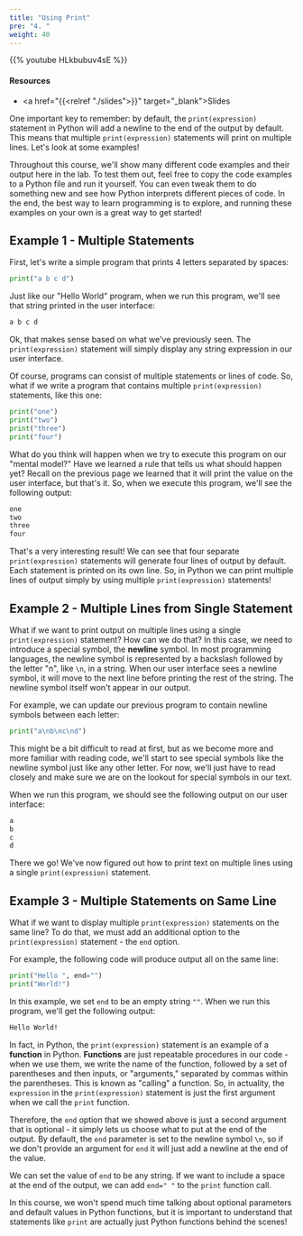 ```yaml
---
title: "Using Print"
pre: "4. "
weight: 40
---
```


{{% youtube HLkbubuv4sE %}}

<!-- Old: BhpTb-i4ELg -->

#### Resources

* <a href="{{<relref "./slides">}}" target="_blank">Slides</a>

One important key to remember: by default, the `print(expression)` statement in Python will add a newline to the end of the output by default. This means that multiple `print(expression)` statements will print on multiple lines. Let's look at some examples!

Throughout this course, we'll show many different code examples and their output here in the lab. To test them out, feel free to copy the code examples to a Python file and run it yourself. You can even tweak them to do something new and see how Python interprets different pieces of code. In the end, the best way to learn programming is to explore, and running these examples on your own is a great way to get started!

## Example 1 - Multiple Statements

First, let's write a simple program that prints 4 letters separated by spaces:

```python
print("a b c d")
```

Just like our "Hello World" program, when we run this program, we'll see that string printed in the user interface:

```tex
a b c d
```

Ok, that makes sense based on what we've previously seen. The `print(expression)` statement will simply display any string expression in our user interface.

Of course, programs can consist of multiple statements or lines of code. So, what if we write a program that contains multiple `print(expression)` statements, like this one:

```python
print("one")
print("two")
print("three")
print("four")
```

What do you think will happen when we try to execute this program on our "mental model?" Have we learned a rule that tells us what should happen yet? Recall on the previous page we learned that it will print the value on the user interface, but that's it. So, when we execute this program, we'll see the following output:

```tex
one
two
three
four
```

That's a very interesting result! We can see that four separate `print(expression)` statements will generate four lines of output by default. Each statement is printed on its own line. So, in Python we can print multiple lines of output simply by using multiple `print(expression)` statements!

## Example 2 - Multiple Lines from Single Statement

What if we want to print output on multiple lines using a single `print(expression)` statement? How can we do that? In this case, we need to introduce a special symbol, the **newline** symbol. In most programming languages, the newline symbol is represented by a backslash followed by the letter "n", like `\n`, in a string. When our user interface sees a newline symbol, it will move to the next line before printing the rest of the string. The newline symbol itself won't appear in our output.

For example, we can update our previous program to contain newline symbols between each letter:

```python
print("a\nb\nc\nd")
```

This might be a bit difficult to read at first, but as we become more and more familiar with reading code, we'll start to see special symbols like the newline symbol just like any other letter. For now, we'll just have to read closely and make sure we are on the lookout for special symbols in our text.

When we run this program, we should see the following output on our user interface:

```tex
a
b
c
d
```

There we go! We've now figured out how to print text on multiple lines using a single `print(expression)` statement.

## Example 3 - Multiple Statements on Same Line

What if we want to display multiple `print(expression)` statements on the same line? To do that, we must add an additional option to the `print(expression)` statement - the `end` option. 

For example, the following code will produce output all on the same line:

```python
print("Hello ", end="")
print("World!")
```

In this example, we set `end` to be an empty string `""`. When we run this program, we'll get the following output:

```tex
Hello World!
```

In fact, in Python, the `print(expression)` statement is an example of a **function** in Python. **Functions** are just repeatable procedures in our code - when we use them, we write the name of the function, followed by a set of parentheses and then inputs, or "arguments," separated by commas within the parentheses. This is known as "calling" a function. So, in actuality, the `expression` in the `print(expression)` statement is just the first argument when we call the `print` function. 

Therefore, the `end` option that we showed above is just a second argument that is optional - it simply lets us choose what to put at the end of the output. By default, the `end` parameter is set to the newline symbol `\n`, so if we don't provide an argument for `end` it will just add a newline at the end of the value.

We can set the value of `end` to be any string. If we want to include a space at the end of the output, we can add `end=" "` to the `print` function call. 

In this course, we won't spend much time talking about optional parameters and default values in Python functions, but it is important to understand that statements like `print` are actually just Python functions behind the scenes!